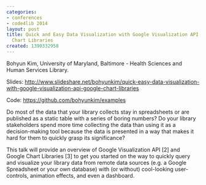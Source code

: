 ```yaml
---
categories:
- conferences
- code4lib 2014
layout: post
title: Quick and Easy Data Visualization with Google Visualization API and Google
  Chart Libraries
created: 1390332958
---
```

Bohyun Kim, University of Maryland, Baltimore - Health Sciences and Human Services Library.

Slides: <a href="http://www.slideshare.net/bohyunkim/quick-easy-data-visualization-with-google-visualization-api-google-chart-libraries">http://www.slideshare.net/bohyunkim/quick-easy-data-visualization-with-google-visualization-api-google-chart-libraries</a>

Code: <a href="https://github.com/bohyunkim/examples">https://github.com/bohyunkim/examples</a>

Do most of the data that your library collects stay in spreadsheets or are published as a static table with a series of boring numbers? Do your library stakeholders spend more time collecting the data than using it as a decision-making tool because the data is presented in a way that makes it hard for them to quickly grasp its significance?

This talk will provide an overview of Google Visualization API [2] and Google Chart Libraries [3] to get you started on the way to quickly query and visualize your library data from remote data sources (e.g. a Google Spreadsheet or your own database) with (or without) cool-looking user-controls, animation effects, and even a dashboard.
